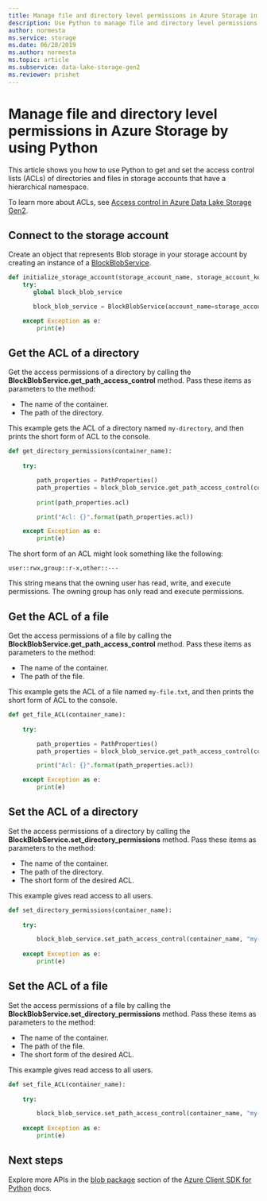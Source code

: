 ```yaml
---
title: Manage file and directory level permissions in Azure Storage in Azure Storage by using Python
description: Use Python to manage file and directory level permissions in Azure Blob storage accounts that have a hierarchical namespace
author: normesta
ms.service: storage
ms.date: 06/28/2019
ms.author: normesta
ms.topic: article
ms.subservice: data-lake-storage-gen2
ms.reviewer: prishet
---
```


# Manage file and directory level permissions in Azure Storage by using Python

This article shows you how to use Python to get and set the access control lists (ACLs) of directories and files in storage accounts that have a hierarchical namespace. 

To learn more about ACLs, see [Access control in Azure Data Lake Storage Gen2](data-lake-storage-access-control.md).

## Connect to the storage account

Create an object that represents Blob storage in your storage account by creating an instance of a [BlockBlobService](https://docs.microsoft.com/python/api/azure-storage-blob/azure.storage.blob.blockblobservice.blockblobservice?view=azure-python). 

```python
def initialize_storage_account(storage_account_name, storage_account_key):
    try:
       global block_blob_service

       block_blob_service = BlockBlobService(account_name=storage_account_name, account_key=storage_account_key)

    except Exception as e:
        print(e)
```

## Get the ACL of a directory

Get the access permissions of a directory by calling the **BlockBlobService.get_path_access_control** method. Pass these items as parameters to the method:

- The name of the container.
- The path of the directory.

This example gets the ACL of a directory named `my-directory`, and then prints the short form of ACL to the console.

```python
def get_directory_permissions(container_name):
  
    try:

        path_properties = PathProperties()
        path_properties = block_blob_service.get_path_access_control(container_name, "my-directory")
        
        print(path_properties.acl)

        print("Acl: {}".format(path_properties.acl))

    except Exception as e:
        print(e)
```

The short form of an ACL might look something like the following:

`user::rwx,group::r-x,other::---`

This string means that the owning user has read, write, and execute permissions. The owning group has only read and execute permissions. 

## Get the ACL of a file

Get the access permissions of a file by calling the **BlockBlobService.get_path_access_control** method. Pass these items as parameters to the method:

- The name of the container.
- The path of the file.

This example gets the ACL of a file named `my-file.txt`, and then prints the short form of ACL to the console.

```python
def get_file_ACL(container_name):
  
    try:

        path_properties = PathProperties()
        path_properties = block_blob_service.get_path_access_control(container_name, "my-directory/my-file.txt")

        print("Acl: {}".format(path_properties.acl))

    except Exception as e:
        print(e)
```

## Set the ACL of a directory

Set the access permissions of a directory by calling the **BlockBlobService.set_directory_permissions** method. Pass these items as parameters to the method:

- The name of the container.
- The path of the directory.
- The short form of the desired ACL.

This example gives read access to all users.

```python
def set_directory_permissions(container_name):
  
    try:

        block_blob_service.set_path_access_control(container_name, "my-directory", acl='other::r--')
        
    except Exception as e:
        print(e)
```

## Set the ACL of a file

Set the access permissions of a file by calling the **BlockBlobService.set_directory_permissions** method. Pass these items as parameters to the method:

- The name of the container.
- The path of the file.
- The short form of the desired ACL.

This example gives read access to all users.

```python
def set_file_ACL(container_name):
  
    try:

        block_blob_service.set_path_access_control(container_name, "my-directory/my-file.txt", acl='other::r--')
        
    except Exception as e:
        print(e)
```

## Next steps

Explore more APIs in the [blob package](https://docs.microsoft.com/python/api/azure-storage-blob/azure.storage.blob?view=azure-python) section of the [Azure Client SDK for Python](https://docs.microsoft.com/python/api/overview/azure/storage/client?view=azure-python) docs.
